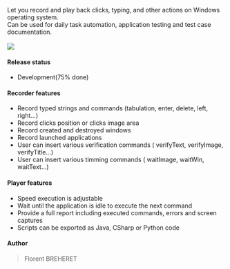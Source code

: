 Let you record and play back clicks, typing, and other actions on Windows operating system.<br>
Can be used for daily task automation, application testing and test case documentation.<br>
<br>
<img src='https://winatt.googlecode.com/svn/site/winatt_1.png' />

<h4>Release status</h4>
<ul><li>Development(75% done)</li></ul>

<h4>Recorder features</h4>
<ul><li>Record typed strings and commands (tabulation, enter, delete, left, right...)<br>
</li><li>Record clicks position or clicks image area<br>
</li><li>Record created and destroyed windows<br>
</li><li>Record launched applications<br>
</li><li>User can insert various verification commands ( verifyText, verifyImage, verifyTitle...)<br>
</li><li>User can insert various timming commands ( waitImage, waitWin, waitText...)</li></ul>

<h4>Player features</h4>
<ul><li>Speed execution is adjustable<br>
</li><li>Wait until the application is idle to execute the next command<br>
</li><li>Provide a full report including executed commands, errors and screen captures<br>
</li><li>Scripts can be exported as Java, CSharp or Python code</li></ul>

<h4>Author</h4>
<blockquote>Florent BREHERET